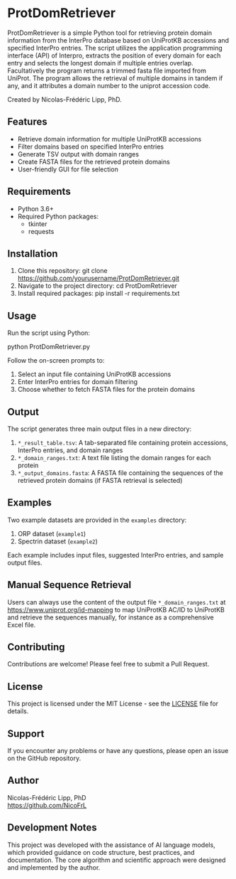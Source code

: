 # ProtDomRetriever

ProtDomRetriever is a simple Python tool for retrieving protein domain information from the InterPro database based on UniProtKB accessions and specified InterPro entries. The script utilizes the application programming interface (API) of Interpro, extracts the position of every domain for each entry and selects the longest domain if multiple entries overlap. Facultatively the program returns a trimmed fasta file imported from UniProt. The program allows the retrieval of multiple domains in tandem if any, and it attributes a domain number to the uniprot accession code.

Created by Nicolas-Frédéric Lipp, PhD.


## Features

- Retrieve domain information for multiple UniProtKB accessions
- Filter domains based on specified InterPro entries
- Generate TSV output with domain ranges
- Create FASTA files for the retrieved protein domains
- User-friendly GUI for file selection

## Requirements

- Python 3.6+
- Required Python packages:
  - tkinter
  - requests

## Installation

1. Clone this repository:
   git clone https://github.com/yourusername/ProtDomRetriever.git
2. Navigate to the project directory:
   cd ProtDomRetriever
3. Install required packages:
   pip install -r requirements.txt

## Usage

Run the script using Python:

python ProtDomRetriever.py

Follow the on-screen prompts to:
1. Select an input file containing UniProtKB accessions
2. Enter InterPro entries for domain filtering
3. Choose whether to fetch FASTA files for the protein domains

## Output

The script generates three main output files in a new directory:

1. `*_result_table.tsv`: A tab-separated file containing protein accessions, InterPro entries, and domain ranges
2. `*_domain_ranges.txt`: A text file listing the domain ranges for each protein
3. `*_output_domains.fasta`: A FASTA file containing the sequences of the retrieved protein domains (if FASTA retrieval is selected)

## Examples

Two example datasets are provided in the `examples` directory:

1. ORP dataset (`example1`)
2. Spectrin dataset (`example2`)

Each example includes input files, suggested InterPro entries, and sample output files.

## Manual Sequence Retrieval

Users can always use the content of the output file `*_domain_ranges.txt` at https://www.uniprot.org/id-mapping to map UniProtKB AC/ID to UniProtKB and retrieve the sequences manually, for instance as a comprehensive Excel file.

## Contributing

Contributions are welcome! Please feel free to submit a Pull Request.

## License

This project is licensed under the MIT License - see the [LICENSE](LICENSE) file for details.

## Support

If you encounter any problems or have any questions, please open an issue on the GitHub repository.

## Author

Nicolas-Frédéric Lipp, PhD  
https://github.com/NicoFrL

## Development Notes
This project was developed with the assistance of AI language models, which provided guidance on code structure, best practices, and documentation. The core algorithm and scientific approach were designed and implemented by the author.

